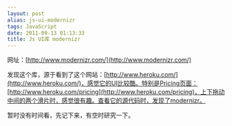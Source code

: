 ```yaml
---
layout: post
alias: js-ui-modernizr
tags: JavaScript
date: 2011-09-13 01:13:33
title: Js UI库 modernizr
---
```


网址：[http://www.modernizr.com/](http://www.modernizr.com/)

发现这个库，源于看到了这个网站：[http://www.heroku.com/](http://www.heroku.com/)，感觉它的UI比较酷。特别是Pricing页面：[http://www.heroku.com/pricing](http://www.heroku.com/pricing)，上下拖动中间的两个滑片时，感觉很有趣。查看它的源代码时，发现了modernizr。

暂时没有时间看，先记下来，有空时研究一下。

